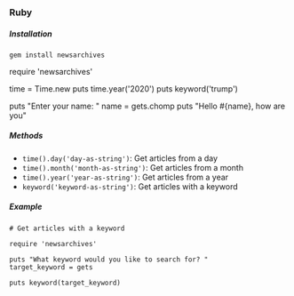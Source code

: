 ### Ruby

##### Installation

    gem install newsarchives
require 'newsarchives'

time = Time.new
puts time.year('2020')
puts keyword('trump')

puts "Enter your name: "
name = gets.chomp
puts "Hello #{name}, how are you"

##### Methods
- `time().day('day-as-string')`: Get articles from a day
- `time().month('month-as-string')`: Get articles from a month
- `time().year('year-as-string')`: Get articles from a year
- `keyword('keyword-as-string')`: Get articles with a keyword

##### Example

    # Get articles with a keyword

    require 'newsarchives'

    puts "What keyword would you like to search for? "
    target_keyword = gets

    puts keyword(target_keyword)    